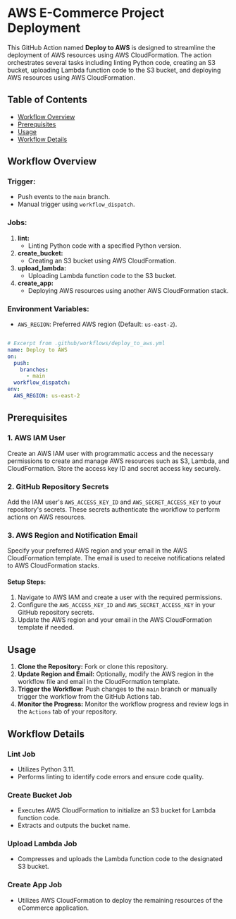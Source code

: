 # AWS E-Commerce Project Deployment

This GitHub Action named **Deploy to AWS** is designed to streamline the deployment of AWS resources using AWS CloudFormation. The action orchestrates several tasks including linting Python code, creating an S3 bucket, uploading Lambda function code to the S3 bucket, and deploying AWS resources using AWS CloudFormation.

## Table of Contents

- [Workflow Overview](#workflow-overview)
- [Prerequisites](#prerequisites)
- [Usage](#usage)
- [Workflow Details](#workflow-details)

## Workflow Overview

### Trigger:
  - Push events to the `main` branch.
  - Manual trigger using `workflow_dispatch`.

### Jobs:
  1. **lint:**
     - Linting Python code with a specified Python version.
  2. **create_bucket:**
     - Creating an S3 bucket using AWS CloudFormation.
  3. **upload_lambda:**
     - Uploading Lambda function code to the S3 bucket.
  4. **create_app:**
     - Deploying AWS resources using another AWS CloudFormation stack.

### Environment Variables:
  - `AWS_REGION`: Preferred AWS region (Default: `us-east-2`).

```yaml

# Excerpt from .github/workflows/deploy_to_aws.yml
name: Deploy to AWS
on:
  push:
    branches:
      - main
  workflow_dispatch:
env:
  AWS_REGION: us-east-2
```

## Prerequisites

### 1. AWS IAM User
Create an AWS IAM user with programmatic access and the necessary permissions to create and manage AWS resources such as S3, Lambda, and CloudFormation. Store the access key ID and secret access key securely.

### 2. GitHub Repository Secrets
Add the IAM user's `AWS_ACCESS_KEY_ID` and `AWS_SECRET_ACCESS_KEY` to your repository's secrets. These secrets authenticate the workflow to perform actions on AWS resources.

### 3. AWS Region and Notification Email
Specify your preferred AWS region and your email in the AWS CloudFormation template. The email is used to receive notifications related to AWS CloudFormation stacks.

#### Setup Steps:
   1. Navigate to AWS IAM and create a user with the required permissions.
   2. Configure the `AWS_ACCESS_KEY_ID` and `AWS_SECRET_ACCESS_KEY` in your GitHub repository secrets.
   3. Update the AWS region and your email in the AWS CloudFormation template if needed.

## Usage

1. **Clone the Repository:**
   Fork or clone this repository.
2. **Update Region and Email:**
   Optionally, modify the AWS region in the workflow file and email in the CloudFormation template.
3. **Trigger the Workflow:**
   Push changes to the `main` branch or manually trigger the workflow from the GitHub Actions tab.
4. **Monitor the Progress:**
   Monitor the workflow progress and review logs in the `Actions` tab of your repository.

## Workflow Details

### Lint Job
- Utilizes Python 3.11.
- Performs linting to identify code errors and ensure code quality.

### Create Bucket Job
- Executes AWS CloudFormation to initialize an S3 bucket for Lambda function code.
- Extracts and outputs the bucket name.

### Upload Lambda Job
- Compresses and uploads the Lambda function code to the designated S3 bucket.

### Create App Job
- Utilizes AWS CloudFormation to deploy the remaining resources of the eCommerce application.

